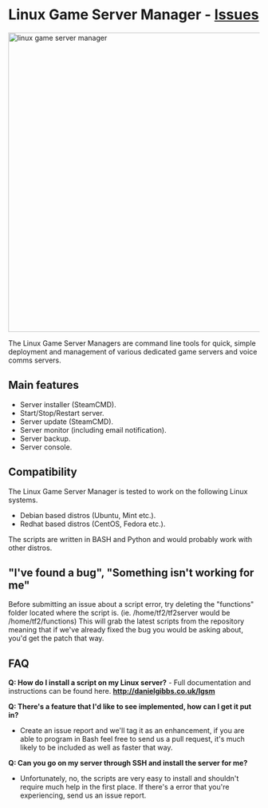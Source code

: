 <h1>Linux Game Server Manager - <a href="https://github.com/dgibbs64/linuxgameservers/issues?q=is%3Aopen+-label%3A%22non+script+issue%22+-label%3A%22server+request%22+-label%3Aenhancement">Issues</a></h1>

<a href="http://danielgibbs.co.uk/scripts"><img src="http://danielgibbs.co.uk/wp-content/uploads/2014/02/linux-game-server-manager-full.png" alt="linux game server manager" width="600" /></a>

The Linux Game Server Managers are command line tools for quick, simple deployment and management of various dedicated game servers and voice comms servers.

<h2>Main features</h2>

<ul>
	<li>Server installer (SteamCMD).</li>
	<li>Start/Stop/Restart server.</li>
	<li>Server update (SteamCMD).</li>
	<li>Server monitor (including email notification).</li>
	<li>Server backup.</li>
	<li>Server console.</li>
</ul>
<h2>Compatibility</h2>
The Linux Game Server Manager is tested to work on the following Linux systems.
<ul>
	<li>Debian based distros (Ubuntu, Mint etc.).</li>
	<li>Redhat based distros (CentOS, Fedora etc.).</li>
</ul>
The scripts are written in BASH and Python and would probably work with other distros.

<h2>"I've found a bug", "Something isn't working for me"</h2>
Before submitting an issue about a script error, try deleting the "functions" folder located where the script is. (ie. /home/tf2/tf2server would be /home/tf2/functions)
This will grab the latest scripts from the repository meaning that if we've already fixed the bug you would be asking about, you'd get the patch that way.

<h2>FAQ</h2>
<strong>Q: How do I install a script on my Linux server?</strong>
- Full documentation and instructions can be found here.
<b><a href="http://danielgibbs.co.uk/scripts">http://danielgibbs.co.uk/lgsm</a></b>

<strong>Q: There's a feature that I'd like to see implemented, how can I get it put in?</strong>
- Create an issue report and we'll tag it as an enhancement, if you are able to program in Bash feel free to send us a pull request, it's much likely to be included as well as faster that way.

<strong>Q: Can you go on my server through SSH and install the server for me?</strong>
- Unfortunately, no, the scripts are very easy to install and shouldn't require much help in the first place. If there's a error that you're experiencing, send us an issue report.
